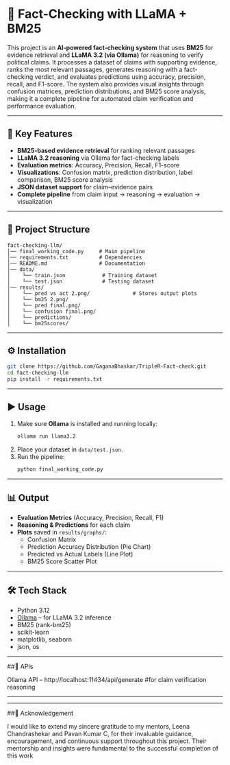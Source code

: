 # 🧠 Fact-Checking with LLaMA + BM25

This project is an **AI-powered fact-checking system** that uses **BM25** for evidence retrieval and **LLaMA 3.2 (via Ollama)** for reasoning to verify political claims. It processes a dataset of claims with supporting evidence, ranks the most relevant passages, generates reasoning with a fact-checking verdict, and evaluates predictions using accuracy, precision, recall, and F1-score. The system also provides visual insights through confusion matrices, prediction distributions, and BM25 score analysis, making it a complete pipeline for automated claim verification and performance evaluation.

---

## 🔑 Key Features
- **BM25-based evidence retrieval** for ranking relevant passages  
- **LLaMA 3.2 reasoning** via Ollama for fact-checking labels  
- **Evaluation metrics**: Accuracy, Precision, Recall, F1-score  
- **Visualizations**: Confusion matrix, prediction distribution, label comparison, BM25 score analysis  
- **JSON dataset support** for claim–evidence pairs  
- **Complete pipeline** from claim input → reasoning → evaluation → visualization  

---

## 📂 Project Structure
```
fact-checking-llm/
│── final_working_code.py     # Main pipeline
│── requirements.txt          # Dependencies
│── README.md                 # Documentation
│── data/
│    └── train.json            # Training dataset
│    └── test.json             # Testing dataset
│── results/
│    └── pred vs act 2.png/              # Stores output plots
│    └── bm25 2.png/
│    └── pred final.png/
│    └── confusion final.png/
│    └── predictions/
│    └── bm25scores/
```

---

## ⚙️ Installation
```bash
git clone https://github.com/GaganaBhaskar/TripleR-Fact-check.git
cd fact-checking-llm
pip install -r requirements.txt
```

---

## ▶️ Usage
1. Make sure **Ollama** is installed and running locally:
   ```bash
   ollama run llama3.2
   ```
2. Place your dataset in `data/test.json`.
3. Run the pipeline:
   ```bash
   python final_working_code.py
   ```

---

## 📊 Output
- **Evaluation Metrics** (Accuracy, Precision, Recall, F1)  
- **Reasoning & Predictions** for each claim  
- **Plots** saved in `results/graphs/`:  
  - Confusion Matrix  
  - Prediction Accuracy Distribution (Pie Chart)  
  - Predicted vs Actual Labels (Line Plot)  
  - BM25 Score Scatter Plot  

---

## 🛠️ Tech Stack
- Python 3.12  
- [Ollama](https://ollama.ai/) – for LLaMA 3.2 inference  
- BM25 (rank-bm25)  
- scikit-learn  
- matplotlib, seaborn  
- json, os

---
##🔗 APIs

Ollama API – http://localhost:11434/api/generate    #for claim verification reasoning

---


---
##🙏 Acknowledgement

I would like to extend my sincere gratitude to my mentors, Leena Chandrashekar and Pavan Kumar C, for their invaluable guidance, encouragement, and continuous support throughout this project. Their mentorship and insights were fundamental to the successful completion of this work